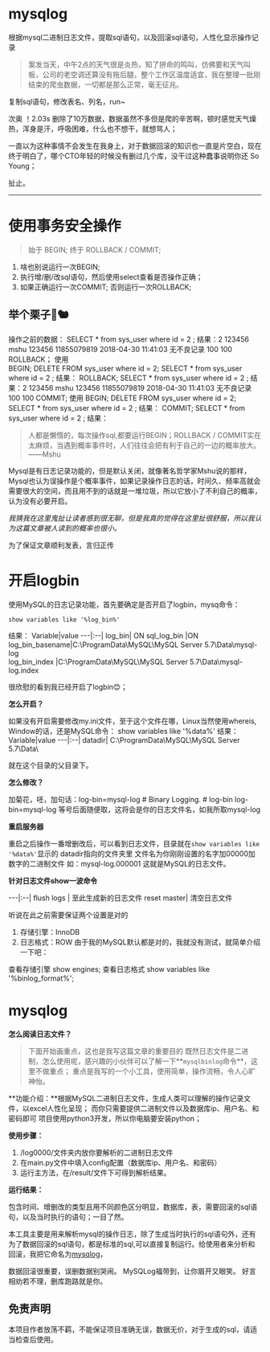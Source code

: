 # mysqlog
根据mysql二进制日志文件，提取sql语句，以及回滚sql语句，人性化显示操作记录
>案发当天，中午2点的天气很是炎热，知了拼命的鸣叫，仿佛要和天气叫板，公司的老空调还算没有拖后腿，整个工作区温度适宜，我在整理一批刚结束的爬虫数据，一切都是那么正常，毫无征兆。

复制sql语句，修改表名、列名，run~

次奥 ！2.03s 删除了10万数据，数据虽然不多但是爬的辛苦啊，顿时感觉天气燥热，浑身是汗，呼吸困难，什么也不想干，就想骂人；

一直以为这种事情不会发生在我身上，对于数据回滚的知识也一直是片空白，现在终于明白了，哪个CTO年轻的时候没有删过几个库，没干过这种蠢事说明你还 So Young；

   扯止。

-----------------------------------------------------

使用事务安全操作
========


> 始于 BEGIN; 终于 ROLLBACK / COMMIT;

 1. 啥也别说运行一次BEGIN; 
 2. 执行增/删/改sql语句，然后使用select查看是否操作正确；
 3. 如果正确运行一次COMMIT; 否则运行一次ROLLBACK;

举个栗子🌰🐿️
----

操作之前的数据：
    SELECT * from sys_user where id = 2 ;
    结果：2	123456 mshu 123456  11855079819 2018-04-30 11:41:03  无不良记录	100	100
ROLLBACK；  使用  
    BEGIN;
    DELETE FROM sys_user where id = 2;
    SELECT * from sys_user where id = 2 ;
    结果：
    ROLLBACK;
    SELECT * from sys_user where id = 2 ;
    结果：2	123456 mshu 123456  11855079819 2018-04-30 11:41:03  无不良记录	100	100
 COMMIT; 使用
    BEGIN;
    DELETE FROM sys_user where id = 2;
    SELECT * from sys_user where id = 2 ;
    结果：
    COMMIT;
    SELECT * from sys_user where id = 2 ;
    结果：
    

> 人都是懒惰的，每次操作sql,都要运行BEGIN；ROLLBACK / COMMIT实在太麻烦，当遇到概率事件时，人们往往会把有利于自己的一边的概率放大。                    ——Mshu

Mysql是有日志记录功能的，但是默认关闭，就像著名哲学家Mshu说的那样，Mysql也认为误操作是个概率事件，如果记录操作日志的话，时间久、频率高就会需要很大的空间，而且用不到的话就是一堆垃圾，所以它放小了不利自己的概率，认为没有必要开启。

*我猜我在这里鬼扯让读者感到很无聊，但是我真的觉得在这里扯很舒服，所以我认为这篇文章被人读到的概率也很小。*

为了保证文章顺利发表，言归正传

开启logbin
========

使用MySQL的日志记录功能，首先要确定是否开启了logbin，mysq命令：

    show variables like '%log_bin%' 
结果：
Variable|value
---|:--|
log_bin|	ON
sql_log_bin	|ON
log_bin_basename|C:\ProgramData\MySQL\MySQL Server 5.7\Data\mysql-log  
log_bin_index	|C:\ProgramData\MySQL\MySQL Server 5.7\Data\mysql-log.index

很欣慰的看到我已经开启了logbin😊；

**怎么开启？**

如果没有开启需要修改my.ini文件，至于这个文件在哪，Linux当然使用whereis,
Window的话，还是MySQL命令：
    show variables like '%data%' 
结果：
Variable|value
---|:--|
datadir|	C:\ProgramData\MySQL\MySQL Server 5.7\Data\

就在这个目录的父目录下。

**怎么修改？**

加菊花，呸，加句话：log-bin=mysql-log
    # Binary Logging.
    # log-bin
    log-bin=mysql-log
等号后面随便取，这将会是你的日志文件名，如我所取mysql-log

**重启服务器**

重启之后操作一番增删改后，可以看到日志文件，目录就在`show variables like '%data%'`显示的 datadir指向的文件夹里
    文件名为你刚刚设置的名字加00000加数字的二进制文件
    如：mysql-log.000001
这就是MySQL的日志文件。

**针对日志文件show一波命令**

---|:--|
 flush logs |	至此生成新的日志文件
reset master| 清空日志文件


听说在此之前需要保证两个设置是对的

 1. 存储引擎：InnoDB
 2. 日志格式：ROW
由于我的MySQL默认都是对的，我就没有测试，就简单介绍一下吧：

查看存储引擎
    show engines;
查看日志格式
    show variables like '%binlog_format%';
    

mysqlog
=======
**怎么阅读日志文件？**

>下面开始画重点，这也是我写这篇文章的重要目的
既然日志文件是二进制，怎么使用呢，感兴趣的小伙伴可以了解一下**`mysqlbinlog`命令**，这里不做重点；
重点是我写的一个小工具，使用简单，操作流畅，令人心旷神怡。

**功能介绍：**根据MySQL二进制日志文件，生成人类可以理解的操作记录文件，以excel人性化呈现；
而你只需要提供二进制文件以及数据库ip、用户名、和密码即可
项目使用python3开发，所以你电脑要安装python；


**使用步骤：**

 1. /log0000/文件夹内放你要解析的二进制日志文件
 2. 在main.py文件中填入config配置（数据库ip、用户名、和密码）
 3. 运行主方法，在/result/文件下可得到解析结果。
 
**运行结果：**

包含时间、增删改的类型且用不同颜色区分明显，数据库，表，需要回滚的sql语句，以及当时执行的语句；一目了然。

本工具主要是用来解析mysql的操作日志，除了生成当时执行的sql语句外，还有为了数据回滚的sql语句，都是标准的sql,可以直接复制运行。给使用者来分析和回滚，我把它命名为[mysqlog][1]，

数据回滚很重要，误删数据别哭闹。
MySQLog福带到，让你眉开又眼笑。
好言相劝若不理，删库跑路就是你。

免责声明
----
本项目作者放荡不羁，不能保证项目准确无误，数据无价，对于生成的sql，请适当检查后使用。

  [1]: https://github.com/Mshu95/mysqlog
